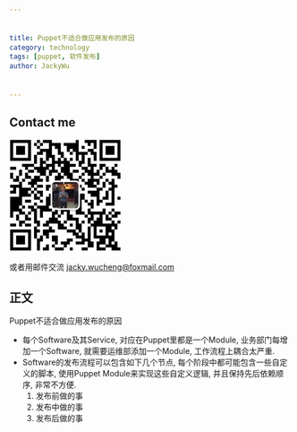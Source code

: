 ```yaml
---

   
title: Puppet不适合做应用发布的原因
category: technology  
tags: [puppet, 软件发布]  
author: JackyWu  
  

---
```


## Contact me

![](/assets/images/weixin-pic-jackywu.jpg)

或者用邮件交流 <a href="mailto:jacky.wucheng@foxmail.com">jacky.wucheng@foxmail.com</a>

## 正文

Puppet不适合做应用发布的原因

* 每个Software及其Service, 对应在Puppet里都是一个Module, 业务部门每增加一个Software, 就需要运维部添加一个Module, 工作流程上耦合太严重.
* Software的发布流程可以包含如下几个节点, 每个阶段中都可能包含一些自定义的脚本, 使用Puppet Module来实现这些自定义逻辑, 并且保持先后依赖顺序, 非常不方便.
    1. 发布前做的事
    1. 发布中做的事
    1. 发布后做的事


 